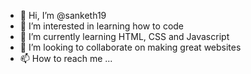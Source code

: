- 👋 Hi, I’m @sanketh19
- 👀 I’m interested in learning how to code
- 🌱 I’m currently learning HTML, CSS and Javascript
- 💞️ I’m looking to collaborate on making great websites
- 📫 How to reach me ...

<!---
sanketh19/sanketh19 is a ✨ special ✨ repository because its `README.md` (this file) appears on your GitHub profile.
You can click the Preview link to take a look at your changes.
--->

